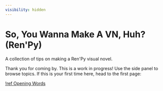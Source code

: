 ```yaml
---
visibility: hidden
---
```

# So, You Wanna Make A VN, Huh? (Ren'Py)

A collection of tips on making a Ren'Py visual novel.

Thank you for coming by. This is a work in progress! Use the side panel to browse topics. If this is your first time here, head to the first page:

[!ref Opening Words](opening-words.md)
